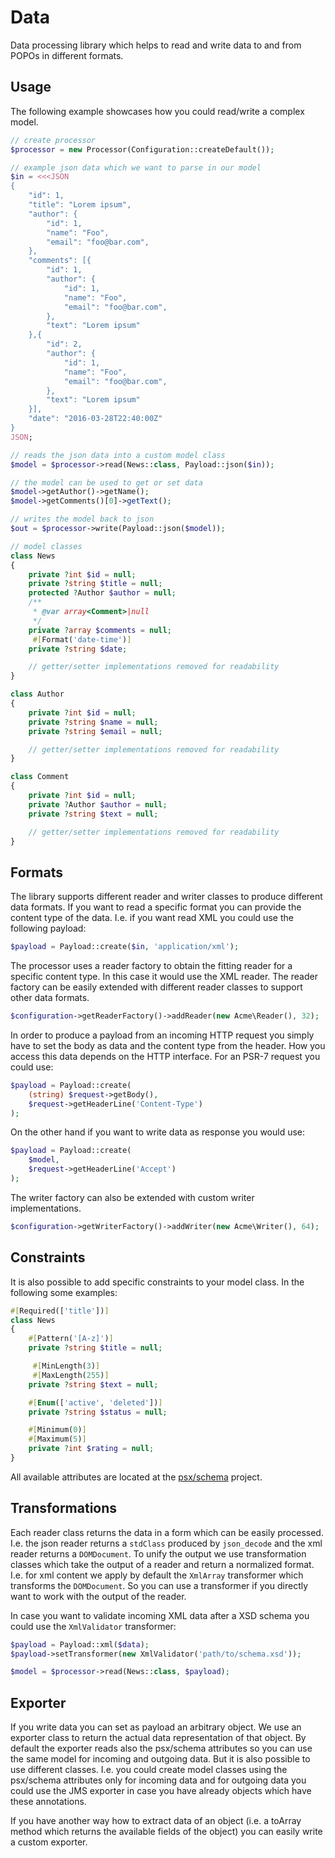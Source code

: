 
# Data

Data processing library which helps to read and write data to and from POPOs
in different formats.

## Usage

The following example showcases how you could read/write a complex model.

```php
// create processor
$processor = new Processor(Configuration::createDefault());

// example json data which we want to parse in our model
$in = <<<JSON
{
    "id": 1,
    "title": "Lorem ipsum",
    "author": {
        "id": 1,
        "name": "Foo",
        "email": "foo@bar.com",
    },
    "comments": [{
        "id": 1,
        "author": {
            "id": 1,
            "name": "Foo",
            "email": "foo@bar.com",
        },
        "text": "Lorem ipsum"
    },{
        "id": 2,
        "author": {
            "id": 1,
            "name": "Foo",
            "email": "foo@bar.com",
        },
        "text": "Lorem ipsum"
    }],
    "date": "2016-03-28T22:40:00Z"
}
JSON;

// reads the json data into a custom model class
$model = $processor->read(News::class, Payload::json($in));

// the model can be used to get or set data
$model->getAuthor()->getName();
$model->getComments()[0]->getText();

// writes the model back to json
$out = $processor->write(Payload::json($model));

// model classes
class News
{
    private ?int $id = null;
    private ?string $title = null;
    protected ?Author $author = null;
    /**
     * @var array<Comment>|null
     */
    private ?array $comments = null;
     #[Format('date-time')]
    private ?string $date;

    // getter/setter implementations removed for readability
}

class Author
{
    private ?int $id = null;
    private ?string $name = null;
    private ?string $email = null;

    // getter/setter implementations removed for readability
}

class Comment
{
    private ?int $id = null;
    private ?Author $author = null;
    private ?string $text = null;

    // getter/setter implementations removed for readability
}


```

## Formats

The library supports different reader and writer classes to produce different
data formats. If you want to read a specific format you can provide the content
type of the data. I.e. if you want read XML you could use the following
payload:

```php
$payload = Payload::create($in, 'application/xml');
```

The processor uses a reader factory to obtain the fitting reader for a specific
content type. In this case it would use the XML reader. The reader factory can
be easily extended with different reader classes to support other data formats.

```php
$configuration->getReaderFactory()->addReader(new Acme\Reader(), 32);
```

In order to produce a payload from an incoming HTTP request you simply have to
set the body as data and the content type from the header. How you access this
data depends on the HTTP interface. For an PSR-7 request you could use:

```php
$payload = Payload::create(
    (string) $request->getBody(),
    $request->getHeaderLine('Content-Type')
);
```

On the other hand if you want to write data as response you would use:

```php
$payload = Payload::create(
    $model,
    $request->getHeaderLine('Accept')
);
```

The writer factory can also be extended with custom writer implementations.

```php
$configuration->getWriterFactory()->addWriter(new Acme\Writer(), 64);
```

## Constraints

It is also possible to add specific constraints to your model class. In the following some examples:

```php
#[Required(['title'])]
class News
{
    #[Pattern('[A-z]')]
    private ?string $title = null;

     #[MinLength(3)]
     #[MaxLength(255)]
    private ?string $text = null;

    #[Enum(['active', 'deleted'])]
    private ?string $status = null;

    #[Minimum(0)]
    #[Maximum(5)]
    private ?int $rating = null;
}
```

All available attributes are located at the [psx/schema](https://github.com/apioo/psx-schema) project.

## Transformations

Each reader class returns the data in a form which can be easily processed. I.e.
the json reader returns a `stdClass` produced by `json_decode` and the xml
reader returns a `DOMDocument`. To unify the output we use transformation
classes which take the output of a reader and return a normalized format. I.e.
for xml content we apply by default the `XmlArray` transformer which transforms
the `DOMDocument`. So you can use a transformer if you directly want to work
with the output of the reader.

In case you want to validate incoming XML data after a XSD schema you could use
the `XmlValidator` transformer:

```php
$payload = Payload::xml($data);
$payload->setTransformer(new XmlValidator('path/to/schema.xsd'));

$model = $processor->read(News::class, $payload);

```

## Exporter

If you write data you can set as payload an arbitrary object. We use an exporter
class to return the actual data representation of that object. By default the
exporter reads also the psx/schema attributes so you can use the same model for
incoming and outgoing data. But it is also possible to use different classes.
I.e. you could create model classes using the psx/schema attributes only for
incoming data and for outgoing data you could use the JMS exporter in case you
have already objects which have these annotations.

If you have another way how to extract data of an object (i.e. a toArray
method which returns the available fields of the object) you can easily write
a custom exporter.
